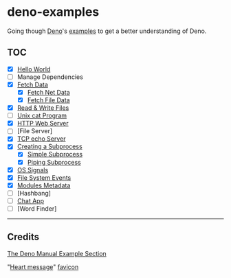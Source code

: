 # deno-examples

Going though [Deno](https://deno.com/runtime)'s [examples](https://deno.com/manual@v1.34.2/examples) to get a better understanding of Deno.

## TOC

- [x] [Hello World](/src/helloWorld.js)
- [ ] Manage Dependencies
- [x] [Fetch Data](/src/fetchData/)
  - [x] [Fetch Net Data](/src/fetchData/fetchNet.js)
  - [x] [Fetch File Data](/src/fetchData/fetchFile.js)
- [x] [Read & Write Files](src/files/readWrite.js)
- [ ] [Unix cat Program](src/commands/cat.js)
- [x] [HTTP Web Server](src/server/webServer.js)
- [ ] [File Server]
- [x] [TCP echo Server](src/server/echoServer.js)
- [x] [Creating a Subprocess](/src/subprocess/)
  - [x] [Simple Subprocess](/src/subprocess/simpleSubprocess.js)
  - [x] [Piping Subprocess](/src/subprocess/pipingSubprocess.js)
- [x] [OS Signals](/src/commands/osSignals.js)
- [x] [File System Events](/src/files/watcher.js)
- [x] [Modules Metadata](/src/modules/)
- [ ] [Hashbang]
- [ ] [Chat App](/src/chat/)
- [ ] [Word Finder]

---

## Credits

[The Deno Manual Example Section](https://deno.com/manual/examples)

"[Heart message](https://www.favicon.cc/?action=icon&file_id=962048)" [favicon](/src/chat/public/favicon.ico)
